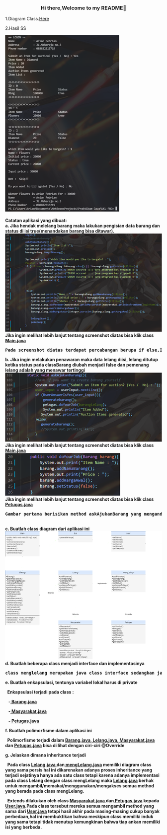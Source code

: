 <h3 align=center>Hi there,Welcome to my README👋</h3>
<p>1.Diagram Class.<a href="https://github.com/ariannnnnnn/praktikum-Java/blob/master/UKL-PBO/src/ScreenshotPBO/Diagram%20Class%20of%20Lelang%20third.png">Here</a></p>
<p>2.Hasil SS</p>
<img src="https://github.com/ariannnnnnn/praktikum-Java/blob/master/UKL-PBO/src/ScreenshotPBO/Screenshot%20(1886).png"class="image">
<b>
  <br>
  <br>
  Catatan aplikasi yang dibuat:<br>
a. Jika hendak melelang barang maka lakukan pengisian data barang dan status di isi true(menandakan barang bisa ditawar).<br>
<img src="https://github.com/ariannnnnnn/praktikum-Java/blob/master/UKL-PBO/src/ScreenshotPBO/Screenshot%20(1888).png"class="image">
  <br>
<b>Jika ingin melihat lebih lanjut tentang screenshot diatas bisa klik class <a href="https://github.com/ariannnnnnn/praktikum-Java/blob/master/UKL-PBO/src/Lelang/Main.java">Main.java</a></b>
  <br>
  <pre>Pada screenshot diatas terdapat percabangan berupa if else,If else disini digunakan untuk menanyakan apakah user akan menambah barang lelang atau tidak namun apapun jawabannya lelang tetap akan dilaksanankan.Perbedaan pada pilihan jawaban user akan mempengaruhi jalannya class <a href="https://github.com/ariannnnnnn/praktikum-Java/blob/master/UKL-PBO/src/Lelang/Main.java">Main.java</a> .Jika pilihan yang diinputkan oleh user kurang dari(<) IDBarang pada class barang maka tidak akan menambahkan item baru pada lelang tersebut.</pre>
b. Jika ingin melakukan penawaran maka data lelang diisi, lelang ditutup ketika status pada classBarang diubah menjadi false dan pemenang lelang adalah yang menawar tertinggi<br>
<img src="https://github.com/ariannnnnnn/praktikum-Java/blob/master/UKL-PBO/src/ScreenshotPBO/Screenshot%20(1890).png"class="image">
  <br>
<b>Jika ingin melihat lebih lanjut tentang screenshot diatas bisa klik class <a href="https://github.com/ariannnnnnn/praktikum-Java/blob/master/UKL-PBO/src/Lelang/Main.java">Main.java</a></b><br>
  <img src="https://github.com/ariannnnnnn/praktikum-Java/blob/master/UKL-PBO/src/ScreenshotPBO/Screenshot%20(1892).png"class="image">
  <br>
  <b>Jika ingin melihat lebih lanjut tentang screenshot diatas bisa klik class <a href="https://github.com/ariannnnnnn/praktikum-Java/blob/master/UKL-PBO/src/Lelang/Petugas.java">Petugas.java</a></b>
<pre>
Gambar pertama berisikan method askAjukanBarang yang mengandung percabangan ifelse didalamnya.Method ini dibuka dengan menampilkan <b>"Submit an item for auction?(Yes /No):"</b> setelah itu method dilanjutkan dengan percabangan apabila user menginputkan nilai/value/jumlah yang sama dengan(=) "Yes" maka akan memerintahkan petugas melakukan tugasnya dengan cara mengaktifkan method doYourJob pada class <a href="https://github.com/ariannnnnnn/praktikum-Java/blob/master/UKL-PBO/src/Lelang/Petugas.java">Petugas.java</a> Sesuai dengan screenshot dibawah ini.
</pre>
<br>
c. Buatlah class diagram dari aplikasi ini<br>
<img src="https://github.com/ariannnnnnn/praktikum-Java/blob/master/UKL-PBO/src/ScreenshotPBO/Diagram%20Class%20of%20Lelang%20third.png"class="image">
<br>
d. Buatlah beberapa class menjadi interface dan implementasinya<br>
<pre>
class menglelang merupakan java class interface sedangkan java class lelang merupakan implementasinya.<a href="https://github.com/ariannnnnnn/praktikum-Java/blob/master/UKL-PBO/src/Lelang/mengLelang.java"> mengLelang.java</a><a href="https://github.com/ariannnnnnn/praktikum-Java/blob/master/UKL-PBO/src/Lelang/Lelang.java"> Lelang.java</a>
</pre>
e. Buatlah enkapsulasi, tentunya variabel lokal harus di private<br>
    <p>&nbsp; Enkapsulasi terjadi pada class : </p>
    <p>&ensp; -<a href="https://github.com/ariannnnnnn/praktikum-Java/blob/master/UKL-PBO/src/Lelang/Barang.java"> Barang.java</a></p>
    <p>&ensp; -<a href="https://github.com/ariannnnnnn/praktikum-Java/blob/master/UKL-PBO/src/Lelang/Masyarakat.java"> Masyarakat.java</a></p>
    <p>&ensp; -<a href="https://github.com/ariannnnnnn/praktikum-Java/blob/master/UKL-PBO/src/Lelang/Petugas.java"> Petugas.java</a></p>
f. Buatlah polimorfisme dalam aplikasi ini<br>
    <p>&nbsp; Polimorfisme terjadi dalam <a href="https://github.com/ariannnnnnn/praktikum-Java/blob/master/UKL-PBO/src/Lelang/Barang.java"> Barang.java</a>,<a href="https://github.com/ariannnnnnn/praktikum-Java/blob/master/UKL-PBO/src/Lelang/Lelang.java"> Lelang.java</a>,<a href="https://github.com/ariannnnnnn/praktikum-Java/blob/master/UKL-PBO/src/Lelang/Masyarakat.java"> Masyarakat.java</a> dan <a href="https://github.com/ariannnnnnn/praktikum-Java/blob/master/UKL-PBO/src/Lelang/Petugas.java"> Petugas.java</a> bisa di lihat dengan ciri-ciri @Override</p>
g. Jelaskan dimana inheritance terjadi<br>
    <p>&ensp;Pada class <a href="https://github.com/ariannnnnnn/praktikum-Java/blob/master/UKL-PBO/src/Lelang/Lelang.java"> Lelang.java </a>dan<a href="https://github.com/ariannnnnnn/praktikum-Java/blob/master/UKL-PBO/src/Lelang/mengLelang.java"> mengLelang.java</a> memiliki diagram class yang sama persis hal ini dikarenakan adanya proses inheritance yang terjadi sejatinya hanya ada satu class tetapi karena adanya implementasi pada class Lelang dengan class mengLelang maka <a href="https://github.com/ariannnnnnn/praktikum-Java/blob/master/UKL-PBO/src/Lelang/Lelang.java"> Lelang.java</a> berhak untuk mengambil/memakai/menggunakan/mengakses semua method yang berada pada class mengLelang.<br>
    <p>&ensp;Extends dilakukan oleh class <a href="https://github.com/ariannnnnnn/praktikum-Java/blob/master/UKL-PBO/src/Lelang/Masyarakat.java"> Masyarakat.java </a>dan<a href="https://github.com/ariannnnnnn/praktikum-Java/blob/master/UKL-PBO/src/Lelang/Petugas.java"> Petugas.java</a> kepada <a href="https://github.com/ariannnnnnn/praktikum-Java/blob/master/UKL-PBO/src/Lelang/User.java"> User.java</a>.Pada class tersebut mereka semua mengambil method yang sama dari <a href="https://github.com/ariannnnnnn/praktikum-Java/blob/master/UKL-PBO/src/Lelang/User.java"> User.java</a> tetapi hasil akhir pada masing-masing cukup banyak perbedaan,hal ini membuktikan bahwa meskipun class memiliki induk yang sama tetapi tidak menutup kemungkinan bahwa tiap ankan memiliki isi yang berbeda.</p>
